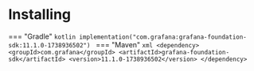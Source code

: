# Installing

=== "Gradle"
    ```kotlin
    implementation("com.grafana:grafana-foundation-sdk:11.1.0-1738936502")
    ```
=== "Maven"
    ```xml
    <dependency>
        <groupId>com.grafana</groupId>
        <artifactId>grafana-foundation-sdk</artifactId>
        <version>11.1.0-1738936502</version>
    </dependency>
    ```
